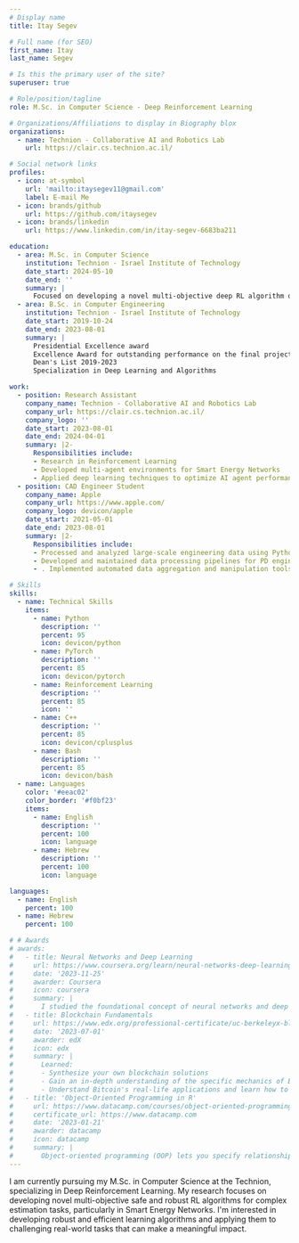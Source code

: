 ```yaml
---
# Display name
title: Itay Segev

# Full name (for SEO)
first_name: Itay
last_name: Segev

# Is this the primary user of the site?
superuser: true

# Role/position/tagline
role: M.Sc. in Computer Science - Deep Reinforcement Learning

# Organizations/Affiliations to display in Biography blox
organizations:
  - name: Technion - Collaborative AI and Robotics Lab 
    url: https://clair.cs.technion.ac.il/

# Social network links
profiles:
  - icon: at-symbol
    url: 'mailto:itaysegev11@gmail.com'
    label: E-mail Me
  - icon: brands/github
    url: https://github.com/itaysegev
  - icon: brands/linkedin
    url: https://www.linkedin.com/in/itay-segev-6683ba211

education:
  - area: M.Sc. in Computer Science
    institution: Technion - Israel Institute of Technology
    date_start: 2024-05-10
    date_end: ''
    summary: |
      Focused on developing a novel multi-objective deep RL algorithm designed to tackle complex estimation tasks, with a primary application in Smart Energy Networks.
  - area: B.Sc. in Computer Engineering
    institution: Technion - Israel Institute of Technology
    date_start: 2019-10-24
    date_end: 2023-08-01
    summary: |
      Presidential Excellence award
      Excellence Award for outstanding performance on the final project 
      Dean's List 2019-2023
      Specialization in Deep Learning and Algorithms 

work:
  - position: Research Assistant
    company_name: Technion - Collaborative AI and Robotics Lab
    company_url: https://clair.cs.technion.ac.il/
    company_logo: ''
    date_start: 2023-08-01
    date_end: 2024-04-01
    summary: |2-
      Responsibilities include:
      - Research in Reinforcement Learning 
      - Developed multi-agent environments for Smart Energy Networks
      - Applied deep learning techniques to optimize AI agent performance in multi-agent systems
  - position: CAD Engineer Student
    company_name: Apple
    company_url: https://www.apple.com/
    company_logo: devicon/apple
    date_start: 2021-05-01
    date_end: 2023-08-01
    summary: |2-
      Responsibilities include:
      - Processed and analyzed large-scale engineering data using Python and SQL
      - Developed and maintained data processing pipelines for PD engineers
      - . Implemented automated data aggregation and manipulation tools.

# Skills
skills:
  - name: Technical Skills
    items:
      - name: Python
        description: ''
        percent: 95
        icon: devicon/python
      - name: PyTorch
        description: ''
        percent: 85
        icon: devicon/pytorch
      - name: Reinforcement Learning
        description: ''
        percent: 85
        icon: ''
      - name: C++ 
        description: ''
        percent: 85
        icon: devicon/cplusplus
      - name: Bash
        description: ''
        percent: 85
        icon: devicon/bash
  - name: Languages
    color: '#eeac02'
    color_border: '#f0bf23'
    items:
      - name: English
        description: ''
        percent: 100
        icon: language
      - name: Hebrew
        description: ''
        percent: 100
        icon: language

languages:
  - name: English
    percent: 100
  - name: Hebrew
    percent: 100

# # Awards
# awards:
#   - title: Neural Networks and Deep Learning
#     url: https://www.coursera.org/learn/neural-networks-deep-learning
#     date: '2023-11-25'
#     awarder: Coursera
#     icon: coursera
#     summary: |
#       I studied the foundational concept of neural networks and deep learning. By the end, I was familiar with the significant technological trends driving the rise of deep learning; build, train, and apply fully connected deep neural networks; implement efficient (vectorized) neural networks; identify key parameters in a neural network's architecture; and apply deep learning to your own applications.
#   - title: Blockchain Fundamentals
#     url: https://www.edx.org/professional-certificate/uc-berkeleyx-blockchain-fundamentals
#     date: '2023-07-01'
#     awarder: edX
#     icon: edx
#     summary: |
#       Learned:
#       - Synthesize your own blockchain solutions
#       - Gain an in-depth understanding of the specific mechanics of Bitcoin
#       - Understand Bitcoin's real-life applications and learn how to attack and destroy Bitcoin, Ethereum, smart contracts and Dapps, and alternatives to Bitcoin's Proof-of-Work consensus algorithm
#   - title: 'Object-Oriented Programming in R'
#     url: https://www.datacamp.com/courses/object-oriented-programming-with-s3-and-r6-in-r
#     certificate_url: https://www.datacamp.com
#     date: '2023-01-21'
#     awarder: datacamp
#     icon: datacamp
#     summary: |
#       Object-oriented programming (OOP) lets you specify relationships between functions and the objects that they can act on, helping you manage complexity in your code. This is an intermediate level course, providing an introduction to OOP, using the S3 and R6 systems. S3 is a great day-to-day R programming tool that simplifies some of the functions that you write. R6 is especially useful for industry-specific analyses, working with web APIs, and building GUIs.
---
```


I am currently pursuing my M.Sc. in Computer Science at the Technion, specializing in Deep Reinforcement Learning. My research focuses on developing novel multi-objective safe and robust RL algorithms for complex estimation tasks, particularly in Smart Energy Networks. I'm interested in developing robust and efficient learning algorithms and applying them to challenging real-world tasks that can make a meaningful impact.
